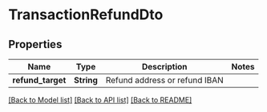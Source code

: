# TransactionRefundDto

## Properties

Name | Type | Description | Notes
------------ | ------------- | ------------- | -------------
**refund_target** | **String** | Refund address or refund IBAN | 

[[Back to Model list]](../README.md#documentation-for-models) [[Back to API list]](../README.md#documentation-for-api-endpoints) [[Back to README]](../README.md)


